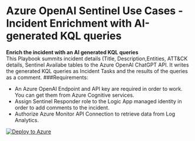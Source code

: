 # Azure OpenAI Sentinel Use Cases - Incident Enrichment with AI-generated KQL queries

<b>Enrich the incident with an AI generated KQL queries <br></b>
This Playbook summits incident details (Title, Description,Entities, ATT&CK details, Sentinel Availabe tables to the Azure OpenAI ChatGPT API. It writes the generated KQL queries as Incident Tasks and the results of the queries as a comment.
###Requirements:
* An Azure OpenAI Endpoint and API key are required in order to work. You can get them from Azure Cognitive services. 
* Assign Sentinel Responder role to the Logic App managed identity in order to add comments to the incident. 
* Authorize Azure Monitor API Connection to retrieve data from Log Analytics. 

[![Deploy to Azure](https://aka.ms/deploytoazurebutton)](https://portal.azure.com/#create/Microsoft.Template/uri/https%3A%2F%2Fraw.githubusercontent.com%2Fjguimera%2FMicrosoft-Sentinel%2Fmain%2FPlaybooks%2FAzureOpenAI%2FIncidentEnrichment-KQL%2Fdeployazure.json)
